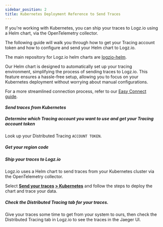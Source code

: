 ```yaml
---
sidebar_position: 2
title: Kubernetes Deployment Reference to Send Traces
---
```


If you're working with Kubernetes, you can ship your traces to Logz.io using a Helm chart, via the OpenTelemetry collector.

The following guide will walk you through how to get your Tracing account token and how to configure and send your Helm chart to Logz.io.

The main repository for Logz.io helm charts are [logzio-helm](https://github.com/logzio/logzio-helm).

Our Helm chart is designed to automatically set up your tracing environment, simplifying the process of sending traces to Logz.io. This feature ensures a hassle-free setup, allowing you to focus on your Kubernetes deployment without worrying about manual configurations.

For a more streamlined connection process, refer to our [Easy Connect guide](../../telemetry-collector/ezkonnect.md).

#### _Send traces from Kubernetes_


##### Determine which Tracing account you want to use and get your Tracing account token
Look up your Distributed Tracing `ACCOUNT TOKEN`. 

##### Get your region code


##### Ship your traces to Logz.io

Logz.io uses a Helm chart to send traces from your Kubernetes cluster via the OpenTelemetry collector. 

Select **[Send your traces](https://app.logz.io/#/dashboard/send-your-data/collection?tag=all&collection=tracing-sources) [> Kubernetes](https://app.logz.io/#/dashboard/send-your-data/tracing-sources/otel-traces-helm)** and follow the steps to deploy the chart and trace your data.

##### Check the Distributed Tracing tab for your traces.

Give your traces some time to get from your system to ours, then check the Distributed Tracing tab in Logz.io to see the traces in the Jaeger UI.
